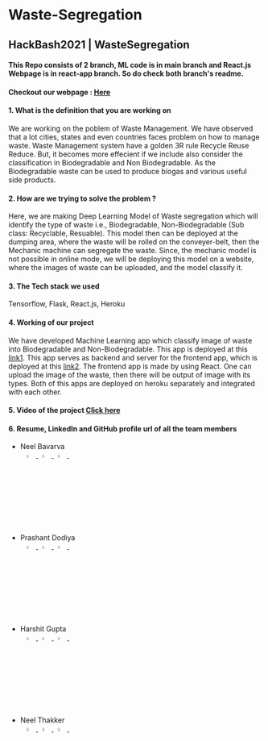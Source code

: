 # Waste-Segregation
## HackBash2021 | WasteSegregation

#### This Repo consists of 2 branch, ML code is in main branch and React.js Webpage is in react-app branch. So do check both branch's readme.

#### Checkout our webpage : <a href="https://wastesegregation-react.herokuapp.com">Here</a>

#### 1. What is the definition that you are working on 
We are working on the poblem of Waste Management. We have observed that a lot cities, states and even countries faces problem on how to manage waste. Waste Management system have a golden 3R rule Recycle Reuse Reduce. But, it becomes more effecient if we include also consider the classification in Biodegradable and Non Biodegradable. As the Biodegradable waste can be used to produce biogas and various useful side products. 
    
#### 2. How are we trying to solve the problem ?
Here, we are making Deep Learning Model of Waste segregation which will identify the type of waste i.e., Biodegradable, Non-Biodegradable (Sub class: Recyclable, Resuable). This model then can be deployed at the dumping area, where the waste will be rolled on the conveyer-belt, then the Mechanic machine can segregate the waste. Since, the mechanic model is not possible in online mode, we will be deploying this model on a website, where the images of waste can be uploaded, and the model classify it.

#### 3. The Tech stack we used
Tensorflow, Flask, React.js, Heroku

#### 4. Working of our project
We have developed Machine Learning app which classify image of waste into Biodegradable and Non-Biodegradable. This app is deployed at this [link1](https://ml-waste-segregation.herokuapp.com/). This app serves as backend and server for the frontend app, which is deployed at this [link2](https://wastesegregation-react.herokuapp.com/). The frontend app is made by using React. One can upload the image of the waste, then there will be output of image with its types. Both of this apps are deployed on heroku separately and integrated with each other.

#### 5. Video of the project [Click here](https://youtu.be/LXCZ8ZQ6B8k) 

#### 6. Resume, LinkedIn and GitHub profile url of all the team members 
- Neel Bavarva      
  <span>
  &nbsp;&nbsp;
  <a href="https://www.linkedin.com/in/neel-bavarva-61662a1a3"> <img src="https://img.icons8.com/nolan/64/linkedin.png" width="4%"> </a> &nbsp;
  <a href="https://github.com/neelbavarva"> <img src="https://img.icons8.com/nolan/64/github.png" width="4%"> </a> &nbsp;
  <a href="https://drive.google.com/file/d/1g6KHV_6QAEIDC4FxouLl95mWG3B5PUf-/view?usp=sharing"> <img src="https://img.icons8.com/nolan/64/open-resume.png" width="4%"> </a> &nbsp;
  </span>
- Prashant Dodiya    
  <span>
  &nbsp;&nbsp;
  <a href="https://www.linkedin.com/in/dodiya-prashant"> <img src="https://img.icons8.com/nolan/64/linkedin.png" width="4%"> </a> &nbsp;
  <a href="https://github.com/pra17dod"> <img src="https://img.icons8.com/nolan/64/github.png" width="4%"> </a> &nbsp;
  <a href="https://drive.google.com/file/d/1dOsRRRdBy0tH3EX26vVXtK5fYAm5CV5_/view?usp=sharing"> <img src="https://img.icons8.com/nolan/64/open-resume.png" width="4%"> </a> &nbsp;
  </span>
- Harshit Gupta   
  <span>
  &nbsp;&nbsp;
  <a href="https://www.linkedin.com/in/harshit-gupta-8a7b621a4/"> <img src="https://img.icons8.com/nolan/64/linkedin.png" width="4%"> </a> &nbsp;
  <a href="https://github.com/H4R5H1T-007"> <img src="https://img.icons8.com/nolan/64/github.png" width="4%"> </a> &nbsp;
  <a href="https://drive.google.com/file/d/1uMQr5L14QV16K7yWchbFPBnaZbj-1be_/view?usp=sharing"> <img src="https://img.icons8.com/nolan/64/open-resume.png" width="4%"> </a> &nbsp;
  </span>
- Neel Thakker    
  <span>
  &nbsp;&nbsp;
  <a href="https://www.linkedin.com/in/neel-thakker-777b0319b/"> <img src="https://img.icons8.com/nolan/64/linkedin.png" width="4%"> </a> &nbsp;
  <a href="https://github.com/neel-thakker"> <img src="https://img.icons8.com/nolan/64/github.png" width="4%"> </a> &nbsp;
  <a href="https://drive.google.com/file/d/1AzOXUpaG8J4ddCiM3GsTJ_mikzrMekFD/view?usp=sharing"> <img src="https://img.icons8.com/nolan/64/open-resume.png" width="4%"> </a> &nbsp;
  </span>
